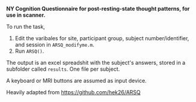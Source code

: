 **NY Cognition Questionnaire for post-resting-state thought patterns, for use in scanner.**

To run the task, 
1. Edit the varibales for site, participant group, subject number/identifier, and session in `ARSQ_modifyme.m`.
2. Run `ARSQ()`.

The output is an excel spreadshit with the subject's answers, stored in a subfolder called `results`.
One file per subject.

A keyboard or MRI buttons are assumed as input device.


Heavily adapted from https://github.com/hek26/ARSQ
